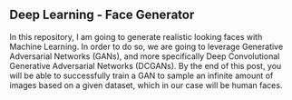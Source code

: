 ## Deep Learning - Face Generator

In this repository, I am going to generate realistic looking faces with Machine Learning. In order to do so, we are going to leverage Generative Adversarial Networks (GANs), and more specifically Deep Convolutional Generative Adversarial Networks (DCGANs). By the end of this post, you will be able to successfully train a GAN to sample an infinite amount of images based on a given dataset, which in our case will be human faces.
